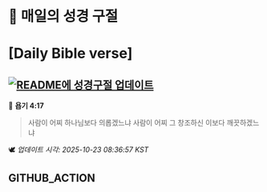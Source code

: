 # 🙏 매일의 성경 구절
# [Daily Bible verse]
## [![README에 성경구절 업데이트](https://github.com/DONGSUKA/first_test/actions/workflows/update-readme-bible.yml/badge.svg)](https://github.com/DONGSUKA/first_test/actions/workflows/update-readme-bible.yml)
<!-- START_BIBLE_VERSE -->
📖 **욥기 4:17**
> 사람이 어찌 하나님보다 의롭겠느냐 사람이 어찌 그 창조하신 이보다 깨끗하겠느냐

🕊️ _업데이트 시각: 2025-10-23 08:36:57 KST_
  <!-- END_BIBLE_VERSE -->
## GITHUB_ACTION
